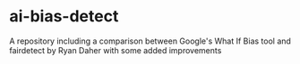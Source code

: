 # ai-bias-detect
A repository including a comparison between Google's What If Bias tool and fairdetect by Ryan Daher with some added improvements
